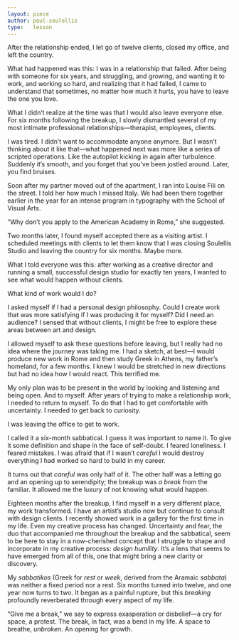 ```yaml
---
layout: piece
author: paul-soulellis
type:   lesson
---
```


After the relationship ended, I let go of twelve clients, closed my office, and left the country.

What had happened was this: I was in a relationship that failed. After being with someone for six years, and struggling, and growing, and wanting it to work, and working so hard, and realizing that it had failed, I came to understand that sometimes, no matter how much it hurts, you have to leave the one you love.

What I didn’t realize at the time was that I would also leave everyone else. For six months following the breakup, I slowly dismantled several of my most intimate professional relationships—therapist, employees, clients.

I was tired. I didn’t want to accommodate anyone anymore. But I wasn’t thinking about it like that—what happened next was more like a series of scripted operations. Like the autopilot kicking in again after turbulence. Suddenly it’s smooth, and you forget that you’ve been jostled around. Later, you find bruises.

Soon after my partner moved out of the apartment, I ran into Louise Fili on the street. I told her how much I missed Italy. We had been there together earlier in the year for an intense program in typography with the School of Visual Arts.

“Why don’t you apply to the American Academy in Rome,” she suggested.

Two months later, I found myself accepted there as a visiting artist. I scheduled meetings with clients to let them know that I was closing Soulellis Studio and leaving the country for six months. Maybe more.

What I told everyone was this: after working as a creative director and running a small, successful design studio for exactly ten years, I wanted to see what would happen without clients.

What kind of work would I do?

I asked myself if I had a personal design philosophy. Could I create work that was more satisfying if I was producing it for myself? Did I need an audience? I sensed that without clients, I might be free to explore these areas between art and design.

I allowed myself to ask these questions before leaving, but I really had no idea where the journey was taking me. I had a sketch, at best—I would produce new work in Rome and then study Greek in Athens, my father’s homeland, for a few months. I knew I would be stretched in new directions but had no idea how I would react. This terrified me.

My only plan was to be present in the world by looking and listening and being open. And to myself. After years of trying to make a relationship work, I needed to return to myself. To do that I had to get comfortable with uncertainty. I needed to get back to curiosity.

I was leaving the office to get to work.

I called it a six-month sabbatical. I guess it was important to name it. To give it some definition and shape in the face of self-doubt. I feared loneliness. I feared mistakes. I was afraid that if I wasn’t *careful* I would destroy everything I had worked so hard to build in my career.

It turns out that *careful* was only half of it. The other half was a letting go and an opening up to serendipity; the breakup was *a break* from the familiar. It allowed me the luxury of not knowing what would happen.

Eighteen months after the breakup, I find myself in a very different place, my work transformed. I have an artist’s studio now but continue to consult with design clients. I recently showed work in a gallery for the first time in my life. Even my creative process has changed. Uncertainty and fear, the duo that accompanied me throughout the breakup and the sabbatical, seem to be here to stay in a now-cherished concept that I struggle to shape and incorporate in my creative process: *design humility*. It’s a lens that seems to have emerged from all of this, one that might bring a new clarity or discovery.

My *sabbatikos* (Greek for *rest* or *week*, derived from the Aramaic *sabbata*) was neither a fixed period nor a rest. Six months turned into twelve, and one year now turns to two. It began as a painful rupture, but this *breaking* profoundly reverberated through every aspect of my life.

“Give me a break,” we say to express exasperation or disbelief—a cry for space, a protest. The break, in fact, was a bend in my life. A space to breathe, *unbroken*. An opening for growth.